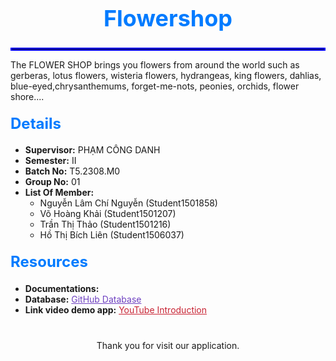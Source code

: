 <h1 style="font-size: 36px; font-weight: bold; text-align: center; color: #007BFF;">
Flowershop
</h1>
<hr style="border: 2px solid blue;">
<p>The FLOWER SHOP brings you flowers from around the world such as gerberas, lotus flowers, wisteria flowers, hydrangeas, king flowers, dahlias, blue-eyed,chrysanthemums, forget-me-nots, peonies, orchids, flower shore....</p>

<h2 style="font-size: 24px; margin-top: 20px; color: #007BFF;">Details</h2>
<ul>
    <li><strong>Supervisor:</strong> PHẠM CÔNG DANH</li>
    <li><strong>Semester:</strong> II</li>
    <li><strong>Batch No:</strong> T5.2308.M0</li>
    <li><strong>Group No:</strong> 01</li>
    <li><strong>List Of Member:</strong>
        <ul>
            <li>Nguyễn Lâm Chí Nguyễn (Student1501858)</li>
            <li>Võ Hoàng Khải (Student1501207)</li>
            <li>Trần Thị Thảo (Student1501216)</li>
            <li>Hồ Thị Bích Liên (Student1506037)</li>
        </ul>
    </li>
</ul>

<h2 style="font-size: 24px; margin-top: 20px; color: #007BFF;">Resources</h2>
<ul>
    <li><strong>Documentations:</strong> <a href=" https://github.com/bichlienho/Group1-FlowerShop" style="color: #6f42c1;"><i class="fab fa-github"></i></a></li>
    <li><strong>Database:</strong> <a href="https://github.com/bichlienho/QLBanhangJavafx" style="color: #6f42c1;"><i class="fab fa-github"></i> GitHub Database</a></li>
    <li><strong>Link video demo app:</strong> <a href="https://www.youtube.com/watch?v=44ZHKEWc_Eo" style="color: #c82333;"><i class="fab fa-youtube"></i> YouTube Introduction</a></li>
</ul>

<div style="text-align: center; margin-top: 40px;">
Thank you for visit our application.
</div>
